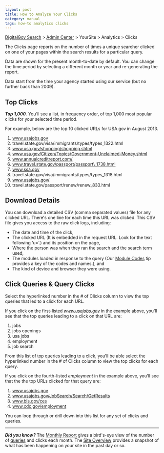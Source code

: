 ```yaml
---
layout: post
title: How to Analyze Your Clicks
category: manual
tags: how-to analytics clicks
---
```


[DigitalGov Search](/index.html) > [Admin Center](https://search.usa.gov/sites/) > YourSite > Analytics > Clicks

The Clicks page reports on the number of times a unique searcher clicked on one of your pages within the search results for a particular query.

Data are shown for the present month-to-date by default. You can change the time period by selecting a different month or year and re-generating the report.

Data start from the time your agency started using our service (but no further back than 2009).

## Top Clicks

***Top 1,000.*** You'll see a list, in frequency order, of top 1,000 most popular clicks for your selected time period. 

For example, below are the top 10 clicked URLs for USA.gov in August 2013.

1. www.usajobs.gov
2. travel.state.gov/visa/immigrants/types/types\_1322.html
3. www.usa.gov/shopping/shopping.shtml
4. www.usa.gov/Citizen/Topics/Government-Unclaimed-Money.shtml
5. www.annualcreditreport.com/
6. www.travel.state.gov/passport/passport\_1738.html
7. www.ssa.gov
8. travel.state.gov/visa/immigrants/types/types\_1318.html
9. www.usajobs.gov/
10. travel.state.gov/passport/renew/renew\_833.html

## Download Details

You can download a detailed CSV (comma separated values) file for any clicked URL. There's one line for each time this URL was clicked. This CSV file gives you access to the raw click logs, including:

* The date and time of the click,
* The clicked URL (It is embedded in the request URL. Look for the text following ‘u=’.) and its position on the page, 
* Where the person was when they ran the search and the search term used, 
* The modules loaded in response to the query (Our [Module Codes](/manual/module-codes.html) tip provides a key of the codes and names.), and
* The kind of device and browser they were using.
 
## Click Queries & Query Clicks

Select the hyperlinked number in the # of Clicks column to view the top queries that led to a click for each URL.

If you click on the first-listed *www.usajobs.gov* in the example above, you'll see that the top queries leading to a click on that URL are:

1. jobs
2. jobs openings
3. usa jobs
4. employment
5. job search

From this list of top queries leading to a click, you'll be able select the hyperlinked number in the # of Clicks column to view the top clicks for each query.

If you click on the fourth-listed *employment* in the example above, you'll see that the the top URLs clicked for that query are:

1. www.usajobs.gov
2. www.usajobs.gov/JobSearch/Search/GetResults
3. www.bls.gov/ces
4. www.cdc.gov/employment

You can loop through or drill down into this list for any set of clicks and queries.

---

***Did you know?*** The [Monthly Report](/manual/monthly-reports.html) gives a bird's-eye view of the number of [queries](/manual/queries.html) and clicks each month. The [Site Overview](/manual/site-overview.html) provides a snapshot of what has been happening on your site in the past day or so.